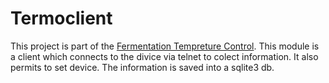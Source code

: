# Termoclient
This project is part of the [Fermentation Tempreture Control](https://github.com/jjnicola/termostato). This module is a client which connects to the divice via telnet to colect information. It also permits to set device. The information is saved into a sqlite3 db.


